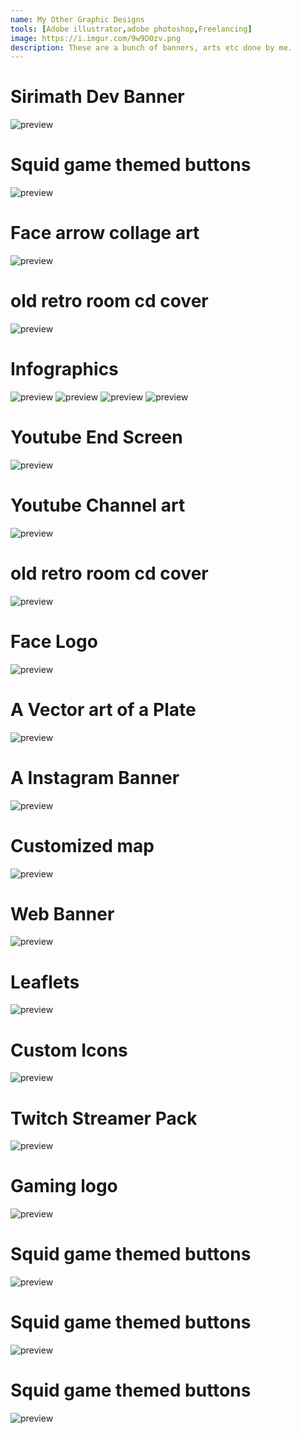 ```yaml
---
name: My Other Graphic Designs
tools: [Adobe illustrator,adobe photoshop,Freelancing]
image: https://i.imgur.com/9w9D0zv.png
description: These are a bunch of banners, arts etc done by me.
---
```

# Sirimath Dev Banner

![preview](https://i.imgur.com/Nj038PH.png)

# Squid game themed buttons
![preview](https://i.imgur.com/SXFT7Gs.jpg)
# Face arrow collage art
![preview](https://i.imgur.com/PkqAE5k.png)
# old retro room cd cover
![preview](https://i.imgur.com/SsCeiGO.png)
# Infographics
![preview](https://i.imgur.com/Ki0blmG.jpeg)
![preview](https://i.imgur.com/7oeIRz6.jpeg)
![preview](https://i.imgur.com/5OBTbSI.jpeg)
![preview](https://i.imgur.com/c4t0Jun.jpeg)
# Youtube End Screen
![preview](https://i.imgur.com/ngvxBGF.png)
# Youtube Channel art
![preview](https://i.imgur.com/AwNDt1S.png)
# old retro room cd cover
![preview](https://i.imgur.com/IQxNdvl.jpeg)
# Face Logo
![preview](https://i.imgur.com/6tHJ4Wh.jpeg)
# A Vector art of a Plate
![preview](https://i.imgur.com/9LindHu.jpeg)
# A Instagram Banner
![preview](https://i.imgur.com/ePicOoD.jpeg)
# Customized map
![preview](https://i.imgur.com/hvV1YLR.png)
# Web Banner
![preview](https://i.imgur.com/D2aqYBy.jpeg)
# Leaflets
![preview](https://i.imgur.com/VwalYBv.png)
# Custom Icons
![preview](https://i.imgur.com/q3wcFjb.png)
# Twitch Streamer Pack
![preview](https://i.imgur.com/M4h6zin.jpeg)
# Gaming logo
![preview](https://i.imgur.com/pN64d26.jpeg)
# Squid game themed buttons
![preview]()
# Squid game themed buttons
![preview]()
# Squid game themed buttons
![preview]()
